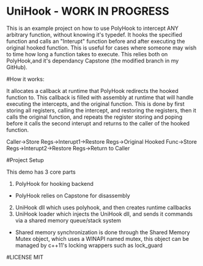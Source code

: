 # UniHook - WORK IN PROGRESS

This is an example project on how to use PolyHook to intercept ANY arbitrary function, without knowing it's typedef. It hooks the specified function and calls an "Interupt" function before and after executing the original hooked function. This is useful for cases where someone may wish to time how long a function takes to execute. This relies both on PolyHook,and it's dependancy Capstone (the modified branch in my GitHub).

#How it works:

It allocates a callback at runtime that PolyHook redirects the hooked function to. This callback is filled with assembly at runtime that will handle executing the intercepts, and the original function. This is done by first storing all registers, calling the intercept, and restoring the registers, then it calls the original function, and repeats the register storing and poping before it calls the second interupt and returns to the caller of the hooked function.

Caller->Store Regs->Interupt1->Restore Regs->Original Hooked Func->Store Regs->Interupt2->Restore Regs->Return to Caller

#Project Setup

This demo has 3 core parts

1. PolyHook for hooking backend
  * PolyHook relies on Capstone for disassembly
2. UniHook dll which uses polyhook, and then creates runtime callbacks
3. UniHook loader which injects the UniHook dll, and sends it commands via a shared memory queue/stack system
  * Shared memory synchronization is done through the Shared Memory Mutex object, which uses a WINAPI named mutex, this object can be managed by c++11's locking wrappers such as lock_guard

#LICENSE
MIT
